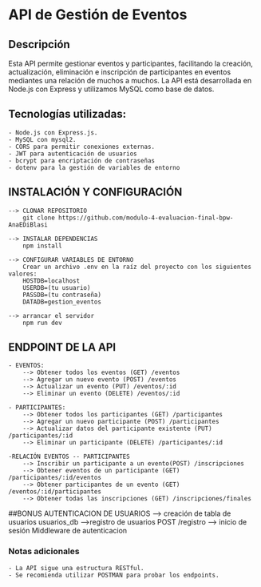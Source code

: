 
# API de Gestión de Eventos

## Descripción

Esta API permite gestionar eventos y participantes, facilitando la creación, actualización, eliminación e inscripción de participantes en eventos mediantes una relación de muchos a muchos. La API está desarrollada en Node.js con Express y utilizamos MySQL como base de datos.

## Tecnologías utilizadas:

    - Node.js con Express.js.
    - MySQL con mysql2.
    - CORS para permitir conexiones externas.
    - JWT para autenticación de usuarios
    - bcrypt para encriptación de contraseñas
    - dotenv para la gestión de variables de entorno



## INSTALACIÓN Y CONFIGURACIÓN   

    --> CLONAR REPOSITORIO
        git clone https://github.com/modulo-4-evaluacion-final-bpw-AnaEDiBlasi

    --> INSTALAR DEPENDENCIAS
        npm install

    --> CONFIGURAR VARIABLES DE ENTORNO
        Crear un archivo .env en la raíz del proyecto con los siguientes valores:
        HOSTDB=localhost
        USERDB=(tu usuario)
        PASSDB=(tu contraseña)
        DATADB=gestion_eventos

    --> arrancar el servidor
        npm run dev


## ENDPOINT DE LA API

    - EVENTOS:
        --> Obtener todos los eventos (GET) /eventos
        --> Agregar un nuevo evento (POST) /eventos
        --> Actualizar un evento (PUT) /eventos/:id
        --> Eliminar un evento (DELETE) /eventos/:id
    
    - PARTICIPANTES:
        --> Obtener todos los participantes (GET) /participantes
        --> Agregar un nuevo participante (POST) /participantes
        --> Actualizar datos del participante existente (PUT) /participantes/:id
        --> Eliminar un participante (DELETE) /participantes/:id

    -RELACIÓN EVENTOS -- PARTICIPANTES
        --> Inscribir un participante a un evento(POST) /inscripciones
        --> Obtener eventos de un participante (GET) /participantes/:id/eventos
        --> Obtener participantes de un evento (GET) /eventos/:id/participantes
        --> Obtener todas las inscripciones (GET) /inscripciones/finales

##BONUS AUTENTICACION DE USUARIOS
    --> creación de tabla de usuarios usuarios_db
    -->registro de usuarios POST /registro
    --> inicio de sesión
    Middleware de autenticacion


### Notas adicionales
    - La API sigue una estructura RESTful.
    - Se recomienda utilizar POSTMAN para probar los endpoints.


